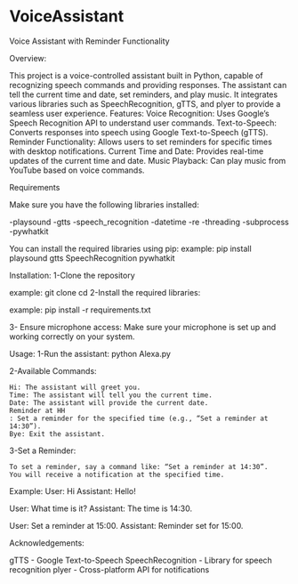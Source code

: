 # VoiceAssistant
Voice Assistant with Reminder Functionality

Overview:

This project is a voice-controlled assistant built in Python, capable of recognizing speech commands and providing responses. The assistant can tell the current time and date, set reminders, and play music. It integrates various libraries such as SpeechRecognition, gTTS, and plyer to provide a seamless user experience.
Features:
    Voice Recognition: Uses Google’s Speech Recognition API to understand user commands.
    Text-to-Speech: Converts responses into speech using Google Text-to-Speech (gTTS).
    Reminder Functionality: Allows users to set reminders for specific times with desktop notifications.
    Current Time and Date: Provides real-time updates of the current time and date.
    Music Playback: Can play music from YouTube based on voice commands.

Requirements

Make sure you have the following libraries installed:

-playsound
-gtts
-speech_recognition
-datetime
-re
-threading
-subprocess
-pywhatkit

You can install the required libraries using pip:
example: pip install playsound gtts SpeechRecognition pywhatkit

Installation:
1-Clone the repository 

example: git clone <repository-url>
         cd <repository-directory>
2-Install the required libraries:

example: pip install -r requirements.txt

3- Ensure microphone access: Make sure your microphone is set up and working correctly on your system.

Usage:
1-Run the assistant:
  python Alexa.py

2-Available Commands:

    Hi: The assistant will greet you.
    Time: The assistant will tell you the current time.
    Date: The assistant will provide the current date.
    Reminder at HH
    : Set a reminder for the specified time (e.g., “Set a reminder at 14:30”).
    Bye: Exit the assistant.

3-Set a Reminder:

    To set a reminder, say a command like: “Set a reminder at 14:30”.
    You will receive a notification at the specified time.
Example:
User: Hi
Assistant: Hello!

User: What time is it?
Assistant: The time is 14:30.

User: Set a reminder at 15:00.
Assistant: Reminder set for 15:00.


Acknowledgements:

gTTS - Google Text-to-Speech
SpeechRecognition - Library for speech recognition
plyer - Cross-platform API for notifications


